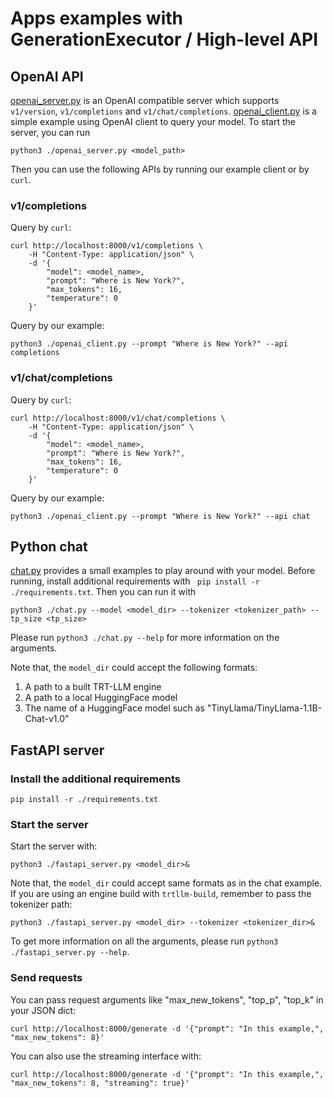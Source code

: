 # Apps examples with GenerationExecutor / High-level API
## OpenAI API
[openai_server.py](./openai_server.py) is an OpenAI compatible server which supports `v1/version`, `v1/completions` and `v1/chat/completions`. [openai_client.py](./openai_client.py) is a simple example using OpenAI client to query your model. To start the server, you can run
```
python3 ./openai_server.py <model_path>
```
Then you can use the following APIs by running our example client or by `curl`.
### v1/completions
Query by `curl`:
```
curl http://localhost:8000/v1/completions \
    -H "Content-Type: application/json" \
    -d '{
        "model": <model_name>,
        "prompt": "Where is New York?",
        "max_tokens": 16,
        "temperature": 0
    }'
```
Query by our example:
```
python3 ./openai_client.py --prompt "Where is New York?" --api completions
```
### v1/chat/completions
Query by `curl`:
```
curl http://localhost:8000/v1/chat/completions \
    -H "Content-Type: application/json" \
    -d '{
        "model": <model_name>,
        "prompt": "Where is New York?",
        "max_tokens": 16,
        "temperature": 0
    }'
```
Query by our example:
```
python3 ./openai_client.py --prompt "Where is New York?" --api chat
```
## Python chat

[chat.py](./chat.py) provides a small examples to play around with your model. Before running, install additional requirements with ` pip install -r ./requirements.txt`. Then you can run it with

```
python3 ./chat.py --model <model_dir> --tokenizer <tokenizer_path> --tp_size <tp_size>
```

Please run `python3 ./chat.py --help` for more information on the arguments.

Note that, the `model_dir` could accept the following formats:

1. A path to a built TRT-LLM engine
2. A path to a local HuggingFace model
3. The name of a HuggingFace model such as "TinyLlama/TinyLlama-1.1B-Chat-v1.0"

## FastAPI server

### Install the additional requirements

```
pip install -r ./requirements.txt
```

### Start the server

Start the server with:

```
python3 ./fastapi_server.py <model_dir>&
```

Note that, the `model_dir` could accept same formats as in the chat example. If you are using an engine build with `trtllm-build`, remember to pass the tokenizer path:

```
python3 ./fastapi_server.py <model_dir> --tokenizer <tokenizer_dir>&
```

To get more information on all the arguments, please run `python3 ./fastapi_server.py --help`.

### Send requests

You can pass request arguments like "max_new_tokens", "top_p", "top_k" in your JSON dict:
```
curl http://localhost:8000/generate -d '{"prompt": "In this example,", "max_new_tokens": 8}'
```

You can also use the streaming interface with:
```
curl http://localhost:8000/generate -d '{"prompt": "In this example,", "max_new_tokens": 8, "streaming": true}'
```
